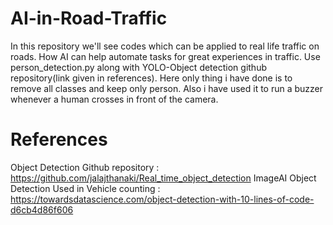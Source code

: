 # AI-in-Road-Traffic
In this repository we'll see codes which can be applied to real life traffic on roads. How AI can help automate tasks for great experiences in traffic. 
Use person_detection.py along with YOLO-Object detection github repository(link given in references). Here only thing i have done is to remove all classes and keep only person. Also i have used it to run a buzzer whenever a human crosses in front of the camera.
# References
Object Detection Github repository : <https://github.com/jalajthanaki/Real_time_object_detection>
ImageAI Object Detection Used in Vehicle counting : <https://towardsdatascience.com/object-detection-with-10-lines-of-code-d6cb4d86f606>
